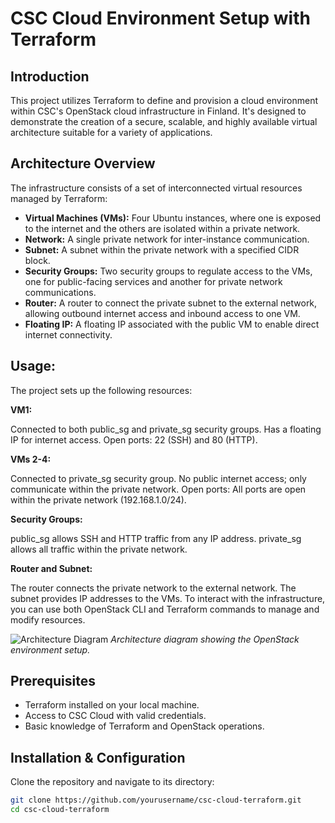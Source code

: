 # CSC Cloud Environment Setup with Terraform

## Introduction
This project utilizes Terraform to define and provision a cloud environment within CSC's OpenStack cloud infrastructure in Finland. It's designed to demonstrate the creation of a secure, scalable, and highly available virtual architecture suitable for a variety of applications.

## Architecture Overview
The infrastructure consists of a set of interconnected virtual resources managed by Terraform:

- **Virtual Machines (VMs):** Four Ubuntu instances, where one is exposed to the internet and the others are isolated within a private network.
- **Network:** A single private network for inter-instance communication.
- **Subnet:** A subnet within the private network with a specified CIDR block.
- **Security Groups:** Two security groups to regulate access to the VMs, one for public-facing services and another for private network communications.
- **Router:** A router to connect the private subnet to the external network, allowing outbound internet access and inbound access to one VM.
- **Floating IP:** A floating IP associated with the public VM to enable direct internet connectivity.

## Usage:

The project sets up the following resources:

**VM1:**

Connected to both public_sg and private_sg security groups.
Has a floating IP for internet access.
Open ports: 22 (SSH) and 80 (HTTP).

**VMs 2-4:**

Connected to private_sg security group.
No public internet access; only communicate within the private network.
Open ports: All ports are open within the private network (192.168.1.0/24).

**Security Groups:**

public_sg allows SSH and HTTP traffic from any IP address.
private_sg allows all traffic within the private network.

**Router and Subnet:**

The router connects the private network to the external network.
The subnet provides IP addresses to the VMs.
To interact with the infrastructure, you can use both OpenStack CLI and Terraform commands to manage and modify resources.

![Architecture Diagram](https://drive.google.com/file/d/185hCLc-aZQplh7KDERQO5nxb8X6NHxzr/view?usp=sharing)
*Architecture diagram showing the OpenStack environment setup.*

## Prerequisites
- Terraform installed on your local machine.
- Access to CSC Cloud with valid credentials.
- Basic knowledge of Terraform and OpenStack operations.

## Installation & Configuration
Clone the repository and navigate to its directory:

```bash
git clone https://github.com/yourusername/csc-cloud-terraform.git
cd csc-cloud-terraform

